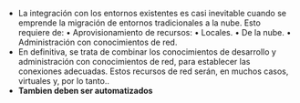 - La integración con los entornos existentes es casi inevitable cuando se emprende la migración de
  entornos tradicionales a la nube.
  Esto requiere de:
  • Aprovisionamiento de recursos:
  • Locales.
  • De la nube.
  • Administración con conocimientos de red.
- En definitiva, se trata de combinar los conocimientos de desarrollo y administración con conocimientos
  de red, para establecer las conexiones adecuadas.
  Estos recursos de red serán, en muchos casos, virtuales y, por lo tanto..
- **Tambien deben ser automatizados**